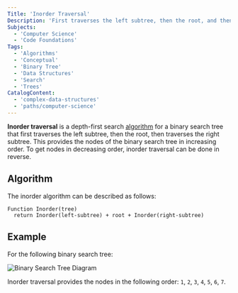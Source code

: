 ```yaml
---
Title: 'Inorder Traversal'
Description: 'First traverses the left subtree, then the root, and then the right subtree.'
Subjects:
  - 'Computer Science'
  - 'Code Foundations'
Tags:
  - 'Algorithms'
  - 'Conceptual'
  - 'Binary Tree'
  - 'Data Structures'
  - 'Search'
  - 'Trees'
CatalogContent:
  - 'complex-data-structures'
  - 'paths/computer-science'
---
```


**Inorder traversal** is a depth-first search [algorithm](https://www.codecademy.com/resources/docs/general/algorithm) for a binary search tree that first traverses the left subtree, then the root, then traverses the right subtree. This provides the nodes of the binary search tree in increasing order. To get nodes in decreasing order, inorder traversal can be done in reverse.

## Algorithm

The inorder algorithm can be described as follows:

```pseudo
Function Inorder(tree)
  return Inorder(left-subtree) + root + Inorder(right-subtree)
```

## Example

For the following binary search tree:

![Binary Search Tree Diagram](https://raw.githubusercontent.com/Codecademy/docs/main/media/binary-tree-labeled.png)

Inorder traversal provides the nodes in the following order: `1`, `2`, `3`, `4`, `5`, `6`, `7`.
